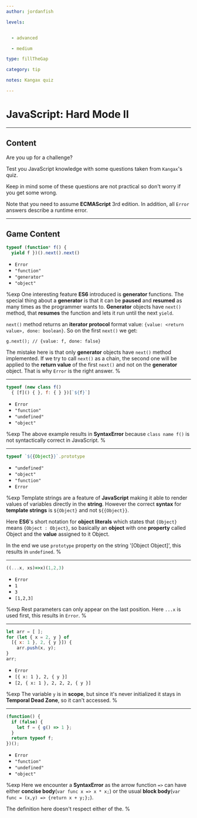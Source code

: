 ```yaml
---
author: jordanfish

levels:


  - advanced

  - medium

type: fillTheGap

category: tip

notes: Kangax quiz

---
```


# JavaScript: Hard Mode II

---
## Content

Are you up for a challenge?

Test you JavaScript knowledge with some questions taken from `Kangax`'s quiz.

Keep in mind some of these questions are not practical so don't worry if you get some wrong.

Note that you need to assume **ECMAScript** 3rd edition. In addition, all `Error` answers describe a runtime error.

---
## Game Content

```javascript
typeof (function* f() {
  yield f })().next().next()
```

* `Error`
* `"function"`
* `"generator"`
* `"object"`

%exp
One interesting feature **ES6** introduced is **generator** functions. The special thing about a **generator** is that it can be **paused** and **resumed** as many times as the programmer wants to. **Generator** objects have `next()` method, that **resumes** the function and lets it run until the next `yield`.

`next()` method returns an **iterator protocol** format value: `{value: <return value>, done: boolean}`. So on the first `next()` we get:

```
g.next(); // {value: f, done: false}
```

The mistake here is that only **generator** objects have `next()` method implemented. If we try to call `next()` as a chain, the second one will be applied to the **return value** of the first `next()` and not on the **generator** object.
That is why `Error` is the right answer.
%

---

```javascript
typeof (new class f()
  { [f]() { }, f: { } })[`${f}`]
```

* `Error`
* `"function"`
* `"undefined"`
* `"object"`

%exp
The above example results in **SyntaxError** because `class name f()` is not syntactically correct in JavaScript.
%

---

```javascript
typeof `${{Object}}`.prototype
```

* `"undefined"`
* `"object"`
* `"function"`
* `Error`

%exp
Template strings are a feature of **JavaScript** making it able to render values of variables directly in the **string**. However the correct **syntax** for **template strings** is `${Object}` and not `${{Object}}`.

Here **ES6**'s short notation for **object literals** which states that `{Object}` means `{Object : Object}`, so basically an **object** with one **property** called Object and the **value** assigned to it Object.

 In the end we use `prototype` property on the string '[Object Object]', this results in `undefined`.
%

---

```javascript
((...x, xs)=>x)(1,2,3)
```

* `Error`
* `1`
* `3`
* `[1,2,3]`

%exp
Rest parameters can only appear on the last position. Here `...x` is used first, this results in `Error`.
%

---

```javascript
let arr = [ ];
for (let { x = 2, y } of
  [{ x: 1 }, 2, { y }]) {
    arr.push(x, y);
}
arr;
```

* `Error`
* `[{ x: 1 }, 2, { y }]`
* `[2, { x: 1 }, 2, 2, 2, { y }]`

%exp
The variable `y` is in **scope**, but since it's never initialized it stays in **Temporal Dead Zone**, so it can't accessed.
%

---

```javascript
(function() {
  if (false) {
    let f = { g() => 1 };
  }
  return typeof f;
})();
```

* `Error`
* `"function"`
* `"undefined"`
* `"object"`

%exp
Here we encounter a **SyntaxError** as the arrow function `=>` can have either **concise body**(`var func x => x * x;`) or  the usual **block body**(`var func = (x,y) => {return x + y;};`).

The definition here doesn't respect either of the.
%